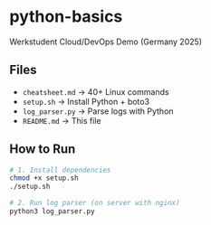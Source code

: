 # python-basics

Werkstudent Cloud/DevOps Demo (Germany 2025)

## Files
- `cheatsheet.md` → 40+ Linux commands
- `setup.sh` → Install Python + boto3
- `log_parser.py` → Parse logs with Python
- `README.md` → This file

## How to Run

```bash
# 1. Install dependencies
chmod +x setup.sh
./setup.sh

# 2. Run log parser (on server with nginx)
python3 log_parser.py
